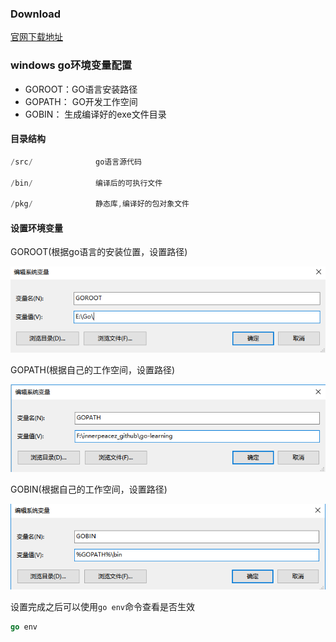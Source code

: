 ### Download

[官网下载地址](https://golang.org/dl/)

### windows  go环境变量配置

- GOROOT：GO语言安装路径
- GOPATH： GO开发工作空间
- GOBIN： 生成编译好的exe文件目录

#### 目录结构

```go
/src/              go语言源代码

/bin/              编译后的可执行文件

/pkg/              静态库,编译好的包对象文件
```

#### 设置环境变量

GOROOT(根据go语言的安装位置，设置路径)

![1543817309282](../images/1543817309282.png)

GOPATH(根据自己的工作空间，设置路径)

![1543817346246](../images/1543817346246.png)

GOBIN(根据自己的工作空间，设置路径)

![1543817426036](../images/1543817426036.png)

设置完成之后可以使用`go env`命令查看是否生效

```go
go env
```

